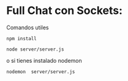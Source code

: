# Full Chat con Sockets:

Comandos utiles

```
npm install
```

```
node server/server.js
```

o si tienes instalado nodemon

```
nodemon  server/server.js
```
